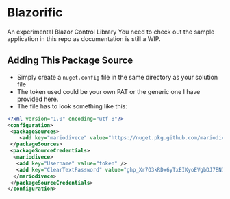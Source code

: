 # Blazorific
An experimental Blazor Control Library
You need to check out the sample application in this repo as documentation is still a WIP.

## Adding This Package Source
 - Simply create a `nuget.config` file in the same directory as your solution file
 - The token used could be your own PAT or the generic one I have provided here.
 - The file has to look something like this:
```xml
<?xml version="1.0" encoding="utf-8"?>
<configuration>
 <packageSources>
    <add key="mariodivece" value="https://nuget.pkg.github.com/mariodivece/index.json" />
 </packageSources>
 <packageSourceCredentials>
  <mariodivece>
   <add key="Username" value="token" />
   <add key="ClearTextPassword" value="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" />
  </mariodivece>
 </packageSourceCredentials>
</configuration>
```
